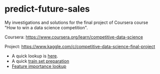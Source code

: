 # predict-future-sales
My investigations and solutions for the final project of Coursera course "How to win a data science competition".

Coursera: https://www.coursera.org/learn/competitive-data-science

Project: https://www.kaggle.com/c/competitive-data-science-final-project

* A quick lookup is [here](https://github.com/msatlihan/predict-future-sales/blob/master/000-quick-lookup.ipynb).
* A quick [train set preparation](https://github.com/msatlihan/predict-future-sales/blob/master/001-train-set-handling.ipynb)
* [Feature importance lookup](https://github.com/msatlihan/predict-future-sales/blob/master/002-feature-importance.ipynb)
